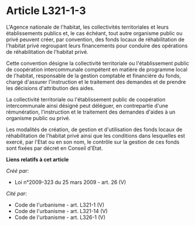 # Article L321-1-3

L'Agence nationale de l'habitat, les collectivités territoriales et leurs établissements publics et, le cas échéant, tout
autre organisme public ou privé peuvent créer, par convention, des fonds locaux de réhabilitation de l'habitat privé
regroupant leurs financements pour conduire des opérations de réhabilitation de l'habitat privé.

Cette convention désigne la collectivité territoriale ou l'établissement public de coopération intercommunale compétent en
matière de programme local de l'habitat, responsable de la gestion comptable et financière du fonds, chargé d'assurer
l'instruction et le traitement des demandes et de prendre les décisions d'attribution des aides.

La collectivité territoriale ou l'établissement public de coopération intercommunale ainsi désigné peut déléguer, en
contrepartie d'une rémunération, l'instruction et le traitement des demandes d'aides à un organisme public ou privé.

Les modalités de création, de gestion et d'utilisation des fonds locaux de réhabilitation de l'habitat privé ainsi que les
conditions dans lesquelles est exercé, par l'Etat ou en son nom, le contrôle sur la gestion de ces fonds sont fixées par
décret en Conseil d'Etat.

**Liens relatifs à cet article**

_Créé par_:

  - Loi n°2009-323 du 25 mars 2009 - art. 26 (V)

_Cité par_:

  - Code de l'urbanisme - art. L321-1 (V)
  - Code de l'urbanisme - art. L321-14 (V)
  - Code de l'urbanisme - art. L326-1 (V)
